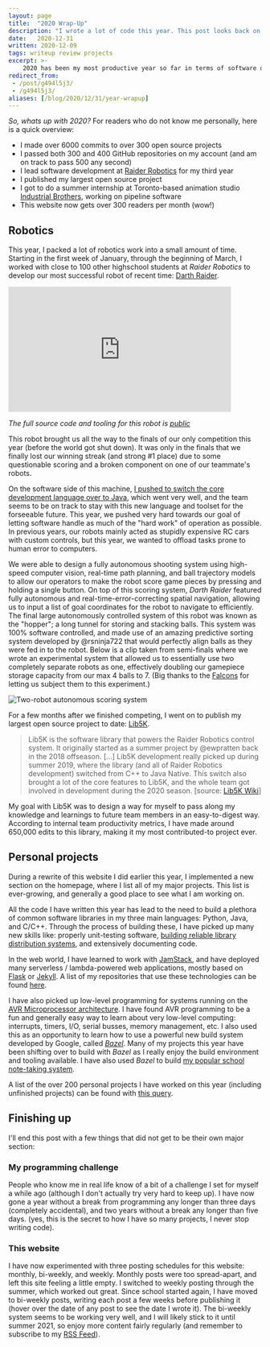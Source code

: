 ```yaml
---
layout: page
title:  "2020 Wrap-Up"
description: "I wrote a lot of code this year. This post looks back on it all"
date:   2020-12-31
written: 2020-12-09
tags: writeup review projects
excerpt: >-
    2020 has been my most productive year so far in terms of software development. This post looks back at the year
redirect_from: 
 - /post/g494l5j3/
 - /g494l5j3/
aliases: [/blog/2020/12/31/year-wrapup]
---
```


*So, whats up with 2020?* For readers who do not know me personally, here is a quick overview:

 - I made over 6000 commits to over 300 open source projects
 - I passed both 300 and 400 GitHub repositories on my account (and am on track to pass 500 any second)
 - I lead software development at [Raider Robotics](https://github.com/frc5024) for my third year
 - I published my largest open source project
 - I got to do a summer internship at Toronto-based animation studio [Industrial Brothers](https://www.industrialbrothers.com/), working on pipeline software
 - This website now gets over 300 readers per month (wow!)

## Robotics

This year, I packed a lot of robotics work into a small amount of time. Starting in the first week of January, through the beginning of March, I worked with close to 100 other highschool students at *Raider Robotics* to develop our most successful robot of recent time: [Darth Raider](https://www.thebluealliance.com/team/5024/2020). 

<div class="center" markdown="1">
<iframe width="443" height="249" 
src="https://www.youtube.com/embed/iF-p-rTo8Xk" frameborder="0" 
allow="accelerometer; autoplay; clipboard-write; encrypted-media; gyroscope; picture-in-picture" allowfullscreen>
</iframe>

*The full source code and tooling for this robot is [public](https://github.com/frc5024/InfiniteRecharge)*
</div>

This robot brought us all the way to the finals of our only competition this year (before the world got shut down). It was only in the finals that we finally lost our winning streak (and strong #1 place) due to some questionable scoring and a broken component on one of our teammate's robots.

On the software side of this machine, [I pushed to switch the core development language over to Java](/blog/2019/06/24/languagehunt2), which went very well, and the team seems to be on track to stay with this new language and toolset for the forseeable future. This year, we pushed very hard towards our goal of letting software handle as much of the "hard work" of operation as possible. In previous years, our robots mainly acted as stupidly expensive RC cars with custom controls, but this year, we wanted to offload tasks prone to human error to computers. 

We were able to design a fully autonomous shooting system using high-speed computer vision, real-time path planning, and ball trajectory models to allow our operators to make the robot score game pieces by pressing and holding a single button. On top of this scoring system, *Darth Raider* featured fully autonomous and real-time-error-correcting spatial navigation, allowing us to input a list of goal coordinates for the robot to navigate to efficiently. The final large autonomously controlled system of this robot was known as the "hopper"; a long tunnel for storing and stacking balls. This system was 100% software controlled, and made use of an amazing predictive sorting system developed by @rsninja722 that would perfectly align balls as they were fed in to the robot. Below is a clip taken from semi-finals where we wrote an experimental system that allowed us to essentially use two completely separate robots as one, effectively doubling our gamepiece storage capacity from our max 4 balls to 7. (Big thanks to the [Falcons](https://www.thebluealliance.com/team/5032) for letting us subject them to this experiment.)

![Two-robot autonomous scoring system](/images/posts/2020-wrapup/buddy-auto.gif)

For a few months after we finished competing, I went on to publish my largest open source project to date: [Lib5K](https://github.com/frc5024/Lib5k). 

> Lib5K is the software library that powers the Raider Robotics control system. It originally started as a summer project by @ewpratten back in the 2018 offseason. [...] Lib5K development really picked up during summer 2019, where the library (and all of Raider Robotics development) switched from C++ to Java Native. This switch also brought a lot of the core features to Lib5K, and the whole team got involved in development during the 2020 season. \[source: [Lib5K Wiki](https://cs.5024.ca/lib5k/)]

My goal with Lib5K was to design a way for myself to pass along my knowledge and learnings to future team members in an easy-to-digest way. According to internal team productivity metrics, I have made around 650,000 edits to this library, making it my most contributed-to project ever.

## Personal projects

During a rewrite of this website I did earlier this year, I implemented a new section on the homepage, where I list all of my major projects. This list is ever-growing, and generally a good place to see what I am working on.

<!-- This year, I have spent my time in the following development categories:

 - Libraries
 - CLI
 - Web
 - Pipeline -->

All the code I have written this year has lead to the need to build a plethora of common software libraries in my three main languages: Python, Java, and C/C++. Through the process of building these, I have picked up many new skills like: properly unit-testing software, [building reliable library distribution systems](/blog/2020/09/17/ultralight-writeup), and extensively documenting code.

In the web world, I have learned to work with [JamStack](https://jamstack.org/), and have deployed many serverless / lambda-powered web applications, mostly based on [Flask](https://github.com/pallets/flask) or [Jekyll](https://jekyllrb.com/). A list of my repositories that use these technologies can be found [here](https://github.com/search?l=&q=user%3AEwpratten+filename%3Anow.json&type=code). 

I have also picked up low-level programming for systems running on the [AVR Microprocessor architecture](https://en.wikipedia.org/wiki/AVR_microcontrollers). I have found AVR programming to be a fun and generally easy way to learn about very low-level computing: interrupts, timers, I/O, serial busses, memory management, etc. I also used this as an opportunity to learn how to use a powerful new build system developed by Google, called [*Bazel*](/categories?c=bazel). Many of my projects this year have been shifting over to build with *Bazel* as I really enjoy the build environment and tooling available. I have also used *Bazel* to build [my popular school note-taking system](/blog/2020/08/23/notetaking-with-latex).

A list of the over 200 personal projects I have worked on this year (including unfinished projects) can be found with [this query](https://github.com/search?l=&q=user%3AEwpratten+created%3A%22%3E+2020-01-01+%3C+2021-01-01%22&type=repositories).

## Finishing up

I'll end this post with a few things that did not get to be their own major section:

### My programming challenge

People who know me in real life know of a bit of a challenge I set for myself a while ago (although I don't actually try very hard to keep up). I have now gone a year without a break from programming any longer than three days (completely accidental), and two years without a break any longer than five days. (yes, this is the secret to how I have so many projects, I never stop writing code).

### This website

I have now experimented with three posting schedules for this website: monthly, bi-weekly, and weekly. Monthly posts were too spread-apart, and left this site feeling a little empty. I switched to weekly posting through the summer, which worked out great. Since school started again, I have moved to bi-weekly posts, writing each post a few weeks before publishing it (hover over the date of any post to see the date I wrote it). The bi-weekly system seems to be working very well, and I will likely stick to it until summer 2021, so enjoy more content fairly regularly (and remember to subscribe to my [RSS Feed](/feed.xml)).

